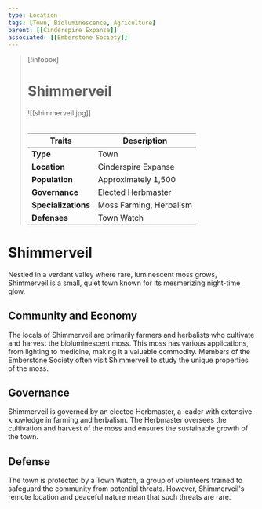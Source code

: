 ```yaml
---
type: Location
tags: [Town, Bioluminescence, Agriculture]
parent: [[Cinderspire Expanse]]
associated: [[Emberstone Society]]
---
```

> [!infobox]
> # Shimmerveil
> ![[shimmerveil.jpg]]
> ######
> | Traits         | Description                                                                                                                           |
> | -------------- | ------------------------------------------------------------------------------------------------------------------------------------- |
> | **Type** | Town |
> | **Location** | Cinderspire Expanse |
> | **Population** | Approximately 1,500 |
> | **Governance** | Elected Herbmaster |
> | **Specializations** | Moss Farming, Herbalism |
> | **Defenses** | Town Watch |
# Shimmerveil

Nestled in a verdant valley where rare, luminescent moss grows, Shimmerveil is a small, quiet town known for its mesmerizing night-time glow.

## Community and Economy

The locals of Shimmerveil are primarily farmers and herbalists who cultivate and harvest the bioluminescent moss. This moss has various applications, from lighting to medicine, making it a valuable commodity. Members of the Emberstone Society often visit Shimmerveil to study the unique properties of the moss.

## Governance

Shimmerveil is governed by an elected Herbmaster, a leader with extensive knowledge in farming and herbalism. The Herbmaster oversees the cultivation and harvest of the moss and ensures the sustainable growth of the town.

## Defense

The town is protected by a Town Watch, a group of volunteers trained to safeguard the community from potential threats. However, Shimmerveil's remote location and peaceful nature mean that such threats are rare.
